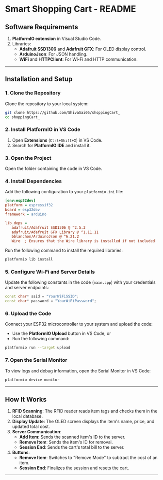 # Smart Shopping Cart - README  
## **Software Requirements**
1. **PlatformIO extension** in Visual Studio Code.  
2. Libraries:  
   - **Adafruit SSD1306** and **Adafruit GFX**: For OLED display control.  
   - **ArduinoJson**: For JSON handling.  
   - **WiFi** and **HTTPClient**: For Wi-Fi and HTTP communication.  

---

## **Installation and Setup**

### 1. Clone the Repository  
Clone the repository to your local system:  
```bash  
git clone https://github.com/ShivaSai06/shoppingCart_
cd shoppingCart_ 
```  

### 2. Install PlatformIO in VS Code  
1. Open **Extensions** (`Ctrl+Shift+X`) in VS Code.  
2. Search for **PlatformIO IDE** and install it.  

### 3. Open the Project  
Open the folder containing the code in VS Code.  

### 4. Install Dependencies  
Add the following configuration to your `platformio.ini` file:  
```ini  
[env:esp32dev]
platform = espressif32
board = esp32dev
framework = arduino

lib_deps = 
   adafruit/Adafruit SSD1306 @ ^2.5.3
   adafruit/Adafruit GFX Library @ ^1.11.11
   bblanchon/ArduinoJson @ ^6.21.2
   Wire  ; Ensures that the Wire library is installed if not included

```  
Run the following command to install the required libraries:  
```bash  
platformio lib install  
```  

### 5. Configure Wi-Fi and Server Details  
Update the following constants in the code (`main.cpp`) with your credentials and server endpoints:  
```cpp  
const char* ssid = "YourWiFiSSID";  
const char* password = "YourWiFiPassword";  
```  

### 6. Upload the Code  
Connect your ESP32 microcontroller to your system and upload the code:  
- Use the **PlatformIO Upload** button in VS Code, or  
- Run the following command:  
```bash  
platformio run --target upload  
```  

### 7. Open the Serial Monitor  
To view logs and debug information, open the Serial Monitor in VS Code:  
```bash  
platformio device monitor  
```  

---

## **How It Works**  
1. **RFID Scanning**: The RFID reader reads item tags and checks them in the local database.  
2. **Display Update**: The OLED screen displays the item's name, price, and updated total cost.  
3. **Server Communication**:  
   - **Add Item**: Sends the scanned item's ID to the server.  
   - **Remove Item**: Sends the item's ID for removal.  
   - **Session End**: Sends the cart's total bill to the server.  
4. **Buttons**:  
   - **Remove Item**: Switches to "Remove Mode" to subtract the cost of an item.  
   - **Session End**: Finalizes the session and resets the cart.  

---

